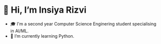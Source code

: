 # 👋 Hi, I’m Insiya Rizvi
- 🎓 I'm a second year Computer Science Enginering student specialising in AI/ML.
- 🌱 I’m currently learning Python. 


<!---
insiyar/insiyar is a ✨ special ✨ repository because its `README.md` (this file) appears on your GitHub profile.
You can click the Preview link to take a look at your changes.
--->
